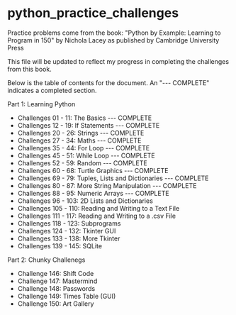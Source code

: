 # python_practice_challenges
Practice problems come from the book: "Python by Example: Learning to Program in 150" by Nichola Lacey as published by Cambridge University Press

This file will be updated to reflect my progress in completing the challenges from this book. 

Below is the table of contents for the document. An "--- COMPLETE" indicates a completed section. 

Part 1: Learning Python

* Challenges 01 - 11: The Basics --- COMPLETE
* Challenges 12 - 19: If Statements --- COMPLETE
* Challenges 20 - 26: Strings --- COMPLETE
* Challenges 27 - 34: Maths --- COMPLETE
* Challenges 35 - 44: For Loop --- COMPLETE
* Challenges 45 - 51: While Loop --- COMPLETE
* Challenges 52 - 59: Random --- COMPLETE
* Challenges 60 - 68: Turtle Graphics --- COMPLETE 
* Challenges 69 - 79: Tuples, Lists and Dictionaries --- COMPLETE
* Challenges 80 - 87: More String Manipulation --- COMPLETE
* Challenges 88 - 95: Numeric Arrays --- COMPLETE
* Challenges 96 - 103: 2D Lists and Dictionaries
* Challenges 105 - 110: Reading and Writing to a Text File 
* Challenges 111 - 117: Reading and Writing to a .csv File
* Challenges 118 - 123: Subprograms
* Challenges 124 - 132: Tkinter GUI
* Challenges 133 - 138: More Tkinter
* Challenges 139 - 145: SQLite

Part 2: Chunky Challenegs

* Challenge 146: Shift Code
* Challenge 147: Mastermind
* Challenge 148: Passwords
* Challenge 149: Times Table (GUI)
* Challenge 150: Art Gallery
